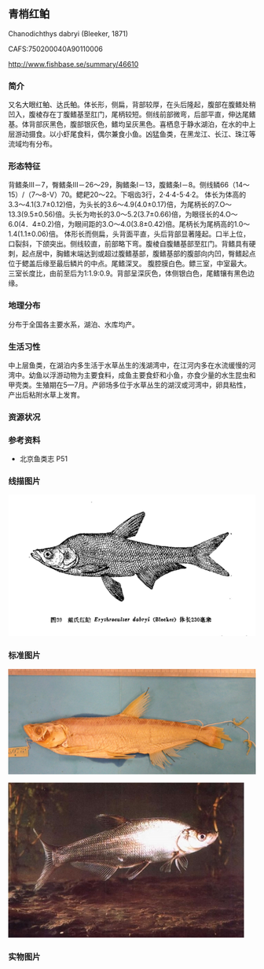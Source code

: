 ## 青梢红鲌

Chanodichthys dabryi  (Bleeker, 1871)

CAFS:750200040A90110006

<http://www.fishbase.se/summary/46610>

### 简介

又名大眼红鲌、达氏鲌。体长形，侧扁，背部较厚，在头后隆起，腹部在腹鳍处稍凹入，腹棱存在丁腹鳍基至肛门，尾柄较短。侧线前部微弯，后部平直，伸达尾鳍基。体背部灰黑色，腹部银灰色，鳍均呈灰黑色。喜栖息于静水湖泊，在水的中上层游动摄食。以小虾尾食料，偶尔兼食小鱼。凶猛鱼类，在黑龙江、长江、珠江等流域均有分布。

### 形态特征

背鳍条Ⅲ－7，臀鳍条Ⅲ－26～29，胸鳍条I－13，腹鳍条I－8。侧线鳞66（14～15）/（7～8-Ⅴ）70。鳃耙20～22。下咽齿3行，2·4·4-5·4·2。 体长为体高的3.3～4.1(3.7±0.12)倍，为头长的3.6～4.9(4.0±0.17)倍，为尾柄长的7.O～13.3(9.5±0.56)倍。头长为吻长的3.0～5.2(3.7±0.66)倍，为眼径长的4.O～6.0(4．4±0.2)倍，为眼间距的3.O～4.0(3.8±0.42)倍。尾柄长为尾柄高的1.0～1.4(1.1±0.06)倍。 体形长而侧扁，头背面平直，头后背部显著隆起。口半上位，口裂斜，下颌突出。侧线较直，前部略下弯。腹棱自腹鳝基部至肛门。背鳍具有硬刺，起点居中，胸鳍末端达到或超过腹鳍基部，腹鳍基部的腹部向内凹，臀鳍起点位于鳃盖后缘至最后鳞片的中点。尾鳍深叉。 腹腔膜白色。鳔三室，中室最大。三室长度比，由前至后为1:1.9:0.9。背部呈深灰色，体侧银白色，尾鳍镶有黑色边缘。

### 地理分布

分布于全国各主要水系，湖泊、水库均产。

### 生活习性

中上层鱼类，在湖泊内多生活于水草丛生的浅湖湾中，在江河内多在水流缓慢的河湾中。幼鱼以浮游动物为主要食料，成鱼主要食虾和小鱼，亦食少量的水生昆虫和甲壳类。生殖期在5—7月。产卵场多位于水草丛生的湖汊或河湾中，卵具粘性，产出后粘附水草上发育。

### 资源状况

### 参考资料

- 北京鱼类志 P51

### 线描图片

![图片](photos/青梢红鲌.jpg)

### 标准图片

![图片](photos/青梢红鲌A.jpg)

![图片](photos/青梢红鲌B.jpg)

### 实物图片

